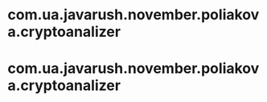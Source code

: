 # com.ua.javarush.november.poliakova.cryptoanalizer
# com.ua.javarush.november.poliakova.cryptoanalizer
